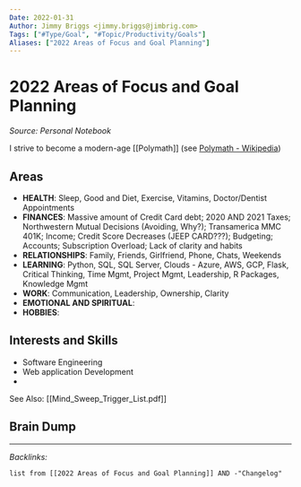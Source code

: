 ```yaml
---
Date: 2022-01-31
Author: Jimmy Briggs <jimmy.briggs@jimbrig.com>
Tags: ["#Type/Goal", "#Topic/Productivity/Goals"]
Aliases: ["2022 Areas of Focus and Goal Planning"]
---
```


# 2022 Areas of Focus and Goal Planning

*Source: Personal Notebook*

I strive to become a modern-age [[Polymath]] (see [Polymath - Wikipedia](https://en.wikipedia.org/wiki/Polymath))

## Areas

- **HEALTH**: Sleep, Good and Diet, Exercise, Vitamins, Doctor/Dentist Appointments
- **FINANCES**: Massive amount of Credit Card debt; 2020 AND 2021 Taxes; Northwestern Mutual Decisions (Avoiding, Why?); Transamerica MMC 401K; Income; Credit Score Decreases (JEEP CARD???); Budgeting; Accounts; Subscription Overload; Lack of clarity and habits
- **RELATIONSHIPS**: Family, Friends, Girlfriend, Phone, Chats, Weekends
- **LEARNING**: Python, SQL, SQL Server, Clouds - Azure, AWS, GCP, Flask, Critical Thinking, Time Mgmt, Project Mgmt, Leadership, R Packages, Knowledge Mgmt
- **WORK**: Communication, Leadership, Ownership, Clarity
- **EMOTIONAL AND SPIRITUAL**:
- **HOBBIES**:

## Interests and Skills

- Software Engineering
- Web application Development
- 

See Also: [[Mind_Sweep_Trigger_List.pdf]]



## Brain Dump

***

*Backlinks:*

```dataview
list from [[2022 Areas of Focus and Goal Planning]] AND -"Changelog"
```